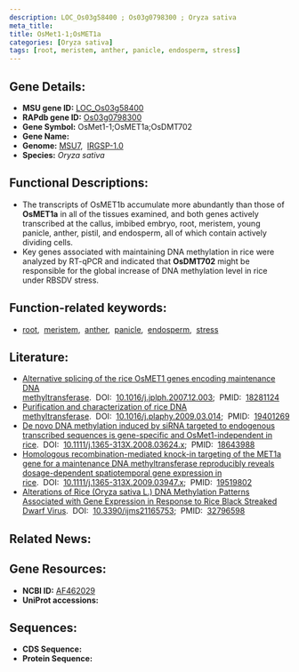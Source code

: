 ```yaml
---
description: LOC_Os03g58400 ; Os03g0798300 ; Oryza sativa
meta_title:
title: OsMet1-1;OsMET1a
categories: [Oryza sativa]
tags: [root, meristem, anther, panicle, endosperm, stress]
---
```


## Gene Details:
- **MSU gene ID:** [LOC_Os03g58400](http://rice.uga.edu/cgi-bin/ORF_infopage.cgi?orf=LOC_Os03g58400)  
- **RAPdb gene ID:** [Os03g0798300](https://rapdb.dna.affrc.go.jp/locus/?name=Os03g0798300)  
- **Gene Symbol:** OsMet1-1;OsMET1a;OsDMT702
- **Gene Name:**
- **Genome:**  [MSU7](http://rice.uga.edu/),&nbsp;&nbsp;[IRGSP-1.0](https://rapdb.dna.affrc.go.jp/download/irgsp1.html)
- **Species:** *Oryza sativa*

## Functional Descriptions:
   - The transcripts of OsMET1b accumulate more abundantly than those of **OsMET1a** in all of the tissues examined, and both genes actively transcribed at the callus, imbibed embryo, root, meristem, young panicle, anther, pistil, and endosperm, all of which contain actively dividing cells.
   - Key genes associated with maintaining DNA methylation in rice were analyzed by RT-qPCR and indicated that **OsDMT702** might be responsible for the global increase of DNA methylation level in rice under RBSDV stress.

## Function-related keywords:
   - [root](/tags/root/),&nbsp;&nbsp;[meristem](/tags/meristem/),&nbsp;&nbsp;[anther](/tags/anther/),&nbsp;&nbsp;[panicle](/tags/panicle/),&nbsp;&nbsp;[endosperm](/tags/endosperm/),&nbsp;&nbsp;[stress](/tags/stress/)

## Literature:
   - [Alternative splicing of the rice OsMET1 genes encoding maintenance DNA methyltransferase](https://www.doi.org/10.1016/j.jplph.2007.12.003).&nbsp;&nbsp;DOI:&nbsp;&nbsp;[10.1016/j.jplph.2007.12.003](https://www.doi.org/10.1016/j.jplph.2007.12.003);&nbsp;&nbsp;PMID:&nbsp;&nbsp;[18281124](https://pubmed.ncbi.nlm.nih.gov/18281124/)
   - [Purification and characterization of rice DNA methyltransferase](https://www.doi.org/10.1016/j.plaphy.2009.03.014).&nbsp;&nbsp;DOI:&nbsp;&nbsp;[10.1016/j.plaphy.2009.03.014](https://www.doi.org/10.1016/j.plaphy.2009.03.014);&nbsp;&nbsp;PMID:&nbsp;&nbsp;[19401269](https://pubmed.ncbi.nlm.nih.gov/19401269/)
   - [De novo DNA methylation induced by siRNA targeted to endogenous transcribed sequences is gene-specific and OsMet1-independent in rice](https://www.doi.org/10.1111/j.1365-313X.2008.03624.x).&nbsp;&nbsp;DOI:&nbsp;&nbsp;[10.1111/j.1365-313X.2008.03624.x](https://www.doi.org/10.1111/j.1365-313X.2008.03624.x);&nbsp;&nbsp;PMID:&nbsp;&nbsp;[18643988](https://pubmed.ncbi.nlm.nih.gov/18643988/)
   - [Homologous recombination-mediated knock-in targeting of the MET1a gene for a maintenance DNA methyltransferase reproducibly reveals dosage-dependent spatiotemporal gene expression in rice](https://www.doi.org/10.1111/j.1365-313X.2009.03947.x).&nbsp;&nbsp;DOI:&nbsp;&nbsp;[10.1111/j.1365-313X.2009.03947.x](https://www.doi.org/10.1111/j.1365-313X.2009.03947.x);&nbsp;&nbsp;PMID:&nbsp;&nbsp;[19519802](https://pubmed.ncbi.nlm.nih.gov/19519802/)
   - [Alterations of Rice (Oryza sativa L.) DNA Methylation Patterns Associated with Gene Expression in Response to Rice Black Streaked Dwarf Virus](https://www.doi.org/10.3390/ijms21165753).&nbsp;&nbsp;DOI:&nbsp;&nbsp;[10.3390/ijms21165753](https://www.doi.org/10.3390/ijms21165753);&nbsp;&nbsp;PMID:&nbsp;&nbsp;[32796598](https://pubmed.ncbi.nlm.nih.gov/32796598/)

## Related News:

## Gene Resources:
- **NCBI ID:**  [AF462029](http://www.ncbi.nlm.nih.gov/nuccore/AF462029)
- **UniProt accessions:** [](https://www.uniprot.org/uniprotkb//entry)

## Sequences:
- **CDS Sequence:**
- **Protein Sequence:**
